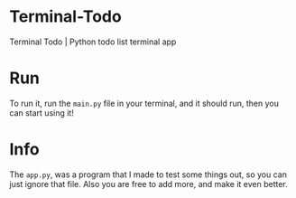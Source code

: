 # Terminal-Todo
Terminal Todo | Python todo list terminal app

# Run
To run it, run the `main.py` file in your terminal, and it should run, then you can start using it!

# Info
The `app.py`, was a program that I made to test some things out, so you can just ignore that file. Also you are free to add more, and make it even better.
